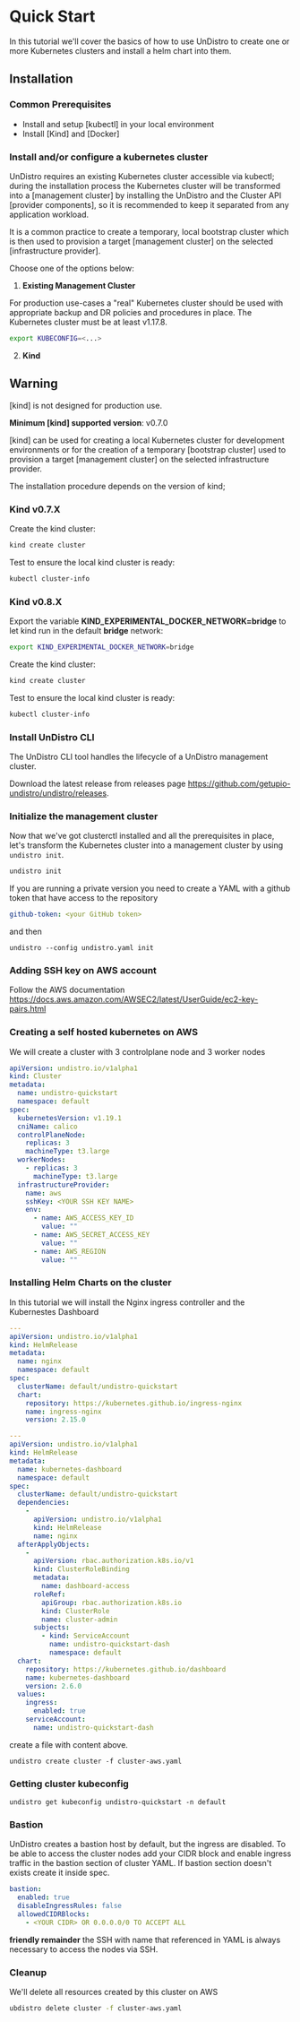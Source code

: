 # Quick Start

In this tutorial we'll cover the basics of how to use UnDistro to create one or more Kubernetes clusters and install a helm chart into them.

## Installation

### Common Prerequisites

- Install and setup [kubectl] in your local environment
- Install [Kind] and [Docker]

### Install and/or configure a kubernetes cluster

UnDistro requires an existing Kubernetes cluster accessible via kubectl; during the installation process the
Kubernetes cluster will be transformed into a [management cluster] by installing the UnDistro and the Cluster API [provider components], so it
is recommended to keep it separated from any application workload.

It is a common practice to create a temporary, local bootstrap cluster which is then used to provision
a target [management cluster] on the selected [infrastructure provider].

Choose one of the options below:

1. **Existing Management Cluster**

For production use-cases a "real" Kubernetes cluster should be used with appropriate backup and DR policies and procedures in place. The Kubernetes cluster must be at least v1.17.8.

```bash
export KUBECONFIG=<...>
```

2. **Kind**

<aside class="note warning">

<h1>Warning</h1>

[kind] is not designed for production use.

**Minimum [kind] supported version**: v0.7.0

</aside>

[kind] can be used for creating a local Kubernetes cluster for development environments or for
the creation of a temporary [bootstrap cluster] used to provision a target [management cluster] on the selected infrastructure provider.

The installation procedure depends on the version of kind;

### Kind v0.7.X

Create the kind cluster:

```bash
kind create cluster
```

Test to ensure the local kind cluster is ready:

```bash
kubectl cluster-info
```

### Kind v0.8.X

Export the variable **KIND_EXPERIMENTAL_DOCKER_NETWORK=bridge** to let kind run in the default **bridge** network:
```bash
export KIND_EXPERIMENTAL_DOCKER_NETWORK=bridge
```

Create the kind cluster:

```bash
kind create cluster
```

Test to ensure the local kind cluster is ready:

```bash
kubectl cluster-info
```

### Install UnDistro CLI
The UnDistro CLI tool handles the lifecycle of a UnDistro management cluster.

Download the latest release from releases page https://github.com/getupio-undistro/undistro/releases.

### Initialize the management cluster

Now that we've got clusterctl installed and all the prerequisites in place, let's transform the Kubernetes cluster
into a management cluster by using `undistro init`.

```bash
undistro init
```

If you are running a private version you need to create a YAML with a github token that have access to the repository

```yaml
github-token: <your GitHub token>
```
and then

```
undistro --config undistro.yaml init
```

### Adding SSH key on AWS account

Follow the AWS documentation https://docs.aws.amazon.com/AWSEC2/latest/UserGuide/ec2-key-pairs.html

### Creating a self hosted kubernetes on AWS

We will create a cluster with 3 controlplane node and 3 worker nodes

```yaml
apiVersion: undistro.io/v1alpha1
kind: Cluster
metadata:
  name: undistro-quickstart
  namespace: default
spec:
  kubernetesVersion: v1.19.1
  cniName: calico
  controlPlaneNode:
    replicas: 3
    machineType: t3.large
  workerNodes:
    - replicas: 3
      machineType: t3.large
  infrastructureProvider:
    name: aws
    sshKey: <YOUR SSH KEY NAME>
    env:
      - name: AWS_ACCESS_KEY_ID
        value: ""
      - name: AWS_SECRET_ACCESS_KEY
        value: ""
      - name: AWS_REGION
        value: ""
```

### Installing Helm Charts on the cluster


In this tutorial we will install the Nginx ingress controller and the Kubernestes Dashboard


```yaml
---
apiVersion: undistro.io/v1alpha1
kind: HelmRelease
metadata:
  name: nginx
  namespace: default
spec:
  clusterName: default/undistro-quickstart
  chart:
    repository: https://kubernetes.github.io/ingress-nginx
    name: ingress-nginx
    version: 2.15.0

---
apiVersion: undistro.io/v1alpha1
kind: HelmRelease
metadata:
  name: kubernetes-dashboard
  namespace: default
spec:
  clusterName: default/undistro-quickstart
  dependencies:
    -
      apiVersion: undistro.io/v1alpha1
      kind: HelmRelease
      name: nginx
  afterApplyObjects:
    -
      apiVersion: rbac.authorization.k8s.io/v1
      kind: ClusterRoleBinding
      metadata:
        name: dashboard-access
      roleRef:
        apiGroup: rbac.authorization.k8s.io
        kind: ClusterRole
        name: cluster-admin
      subjects:
        - kind: ServiceAccount
          name: undistro-quickstart-dash
          namespace: default  
  chart:
    repository: https://kubernetes.github.io/dashboard
    name: kubernetes-dashboard
    version: 2.6.0
  values:
    ingress:
      enabled: true
    serviceAccount:
      name: undistro-quickstart-dash
```

create a file with content above.

```
undistro create cluster -f cluster-aws.yaml
```

### Getting cluster kubeconfig

```
undistro get kubeconfig undistro-quickstart -n default
```

### Bastion

UnDistro creates a bastion host by default, but the ingress are disabled. To be able to access the cluster nodes add your CIDR block and enable ingress traffic in the bastion section of cluster YAML. If bastion section doesn't exists create it inside spec.

```yaml
bastion:
  enabled: true
  disableIngressRules: false
  allowedCIDRBlocks:
    - <YOUR CIDR> OR 0.0.0.0/0 TO ACCEPT ALL
```
**friendly remainder** the SSH with name that referenced in YAML is always necessary to access the nodes via SSH.

### Cleanup

We'll delete all resources created by this cluster on AWS


```bash
ubdistro delete cluster -f cluster-aws.yaml
```
